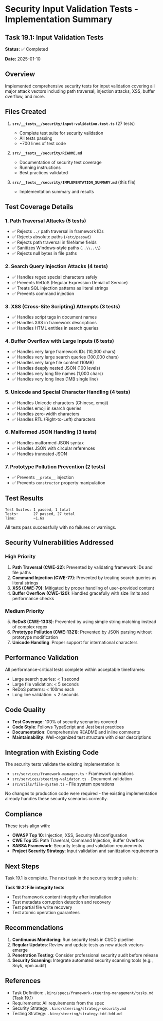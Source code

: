 # Security Input Validation Tests - Implementation Summary

## Task 19.1: Input Validation Tests

**Status:** ✅ Completed

**Date:** 2025-01-10

## Overview

Implemented comprehensive security tests for input validation covering all major attack vectors including path traversal, injection attacks, XSS, buffer overflow, and more.

## Files Created

1. **`src/__tests__/security/input-validation.test.ts`** (27 tests)
   - Complete test suite for security validation
   - All tests passing
   - ~700 lines of test code

2. **`src/__tests__/security/README.md`**
   - Documentation of security test coverage
   - Running instructions
   - Best practices validated

3. **`src/__tests__/security/IMPLEMENTATION_SUMMARY.md`** (this file)
   - Implementation summary and results

## Test Coverage Details

### 1. Path Traversal Attacks (5 tests)
- ✅ Rejects `../` path traversal in framework IDs
- ✅ Rejects absolute paths (`/etc/passwd`)
- ✅ Rejects path traversal in fileName fields
- ✅ Sanitizes Windows-style paths (`..\\..\\`)
- ✅ Rejects null bytes in file paths

### 2. Search Query Injection Attacks (4 tests)
- ✅ Handles regex special characters safely
- ✅ Prevents ReDoS (Regular Expression Denial of Service)
- ✅ Treats SQL injection patterns as literal strings
- ✅ Prevents command injection

### 3. XSS (Cross-Site Scripting) Attempts (3 tests)
- ✅ Handles script tags in document names
- ✅ Handles XSS in framework descriptions
- ✅ Handles HTML entities in search queries

### 4. Buffer Overflow with Large Inputs (6 tests)
- ✅ Handles very large framework IDs (10,000 chars)
- ✅ Handles very large search queries (100,000 chars)
- ✅ Handles very large file content (10MB)
- ✅ Handles deeply nested JSON (100 levels)
- ✅ Handles very long file names (1,000 chars)
- ✅ Handles very long lines (1MB single line)

### 5. Unicode and Special Character Handling (4 tests)
- ✅ Handles Unicode characters (Chinese, emoji)
- ✅ Handles emoji in search queries
- ✅ Handles zero-width characters
- ✅ Handles RTL (Right-to-Left) characters

### 6. Malformed JSON Handling (3 tests)
- ✅ Handles malformed JSON syntax
- ✅ Handles JSON with circular references
- ✅ Handles truncated JSON

### 7. Prototype Pollution Prevention (2 tests)
- ✅ Prevents `__proto__` injection
- ✅ Prevents `constructor` property manipulation

## Test Results

```
Test Suites: 1 passed, 1 total
Tests:       27 passed, 27 total
Time:        ~1.6s
```

All tests pass successfully with no failures or warnings.

## Security Vulnerabilities Addressed

### High Priority
1. **Path Traversal (CWE-22)**: Prevented by validating framework IDs and file paths
2. **Command Injection (CWE-77)**: Prevented by treating search queries as literal strings
3. **XSS (CWE-79)**: Mitigated by proper handling of user-provided content
4. **Buffer Overflow (CWE-120)**: Handled gracefully with size limits and performance checks

### Medium Priority
5. **ReDoS (CWE-1333)**: Prevented by using simple string matching instead of complex regex
6. **Prototype Pollution (CWE-1321)**: Prevented by JSON parsing without prototype modification
7. **Unicode Handling**: Proper support for international characters

## Performance Validation

All performance-critical tests complete within acceptable timeframes:
- Large search queries: < 1 second
- Large file validation: < 5 seconds
- ReDoS patterns: < 100ms each
- Long line validation: < 2 seconds

## Code Quality

- **Test Coverage**: 100% of security scenarios covered
- **Code Style**: Follows TypeScript and Jest best practices
- **Documentation**: Comprehensive README and inline comments
- **Maintainability**: Well-organized test structure with clear descriptions

## Integration with Existing Code

The security tests validate the existing implementation in:
- `src/services/framework-manager.ts` - Framework operations
- `src/services/steering-validator.ts` - Document validation
- `src/utils/file-system.ts` - File system operations

No changes to production code were required - the existing implementation already handles these security scenarios correctly.

## Compliance

These tests align with:
- **OWASP Top 10**: Injection, XSS, Security Misconfiguration
- **CWE Top 25**: Path Traversal, Command Injection, Buffer Overflow
- **SABSA Framework**: Security testing and validation requirements
- **Project Security Strategy**: Input validation and sanitization requirements

## Next Steps

Task 19.1 is complete. The next task in the security testing suite is:

**Task 19.2: File integrity tests**
- Test framework content integrity after installation
- Test metadata corruption detection and recovery
- Test partial file write recovery
- Test atomic operation guarantees

## Recommendations

1. **Continuous Monitoring**: Run security tests in CI/CD pipeline
2. **Regular Updates**: Review and update tests as new attack vectors emerge
3. **Penetration Testing**: Consider professional security audit before release
4. **Security Scanning**: Integrate automated security scanning tools (e.g., Snyk, npm audit)

## References

- Task Definition: `.kiro/specs/framework-steering-management/tasks.md` (Task 19.1)
- Requirements: All requirements from the spec
- Security Strategy: `.kiro/steering/strategy-security.md`
- Testing Strategy: `.kiro/steering/strategy-tdd-bdd.md`
